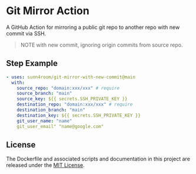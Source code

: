 # Git Mirror Action

A GitHub Action for mirroring a public git repo to another repo with new commit via SSH.

> NOTE with new commit, ignoring origin commits from source repo.

## Step Example

```yml
- uses: sunn4room/git-mirror-with-new-commit@main
  with:
    source_repo: "domain:xxx/xxx" # require
    source_branch: "main"
    source_key: ${{ secrets.SSH_PRIVATE_KEY }}
    destination_repo: "domain:xxx/xxx" # require
    destination_branch: "main"
    destination_key: ${{ secrets.SSH_PRIVATE_KEY }}
    git_user_name: "name"
    git_user_email" "name@google.com"
```

## License

The Dockerfile and associated scripts and documentation in this project are released under the [MIT License](LICENSE).
